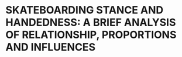# SKATEBOARDING STANCE AND HANDEDNESS: A BRIEF ANALYSIS OF RELATIONSHIP, PROPORTIONS AND INFLUENCES
